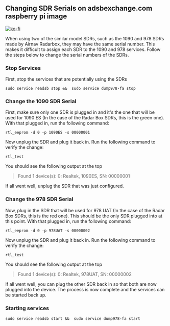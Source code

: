 ## Changing SDR Serials on adsbexchange.com raspberry pi image

[![ko-fi](https://ko-fi.com/img/githubbutton_sm.svg)](https://ko-fi.com/B0B1OZ22Z)

When using two of the similar model SDRs, such as the 1090 and 978 SDRs made by Airnav Radarbox, they may have the same serial number.
This makes it difficult to assign each SDR to the 1090 and 978 services. Follow the steps below to change the serial numbers of the SDRs.

### Stop Services
First, stop the services that are potentially using the SDRs

```
sudo service readsb stop &&  sudo service dump978-fa stop
```

### Change the 1090 SDR Serial
First, make sure only one SDR is plugged in and it's the one that will be used for 1090 ES (In the case of the Radar Box SDRs, this is the green one). With that plugged in, run the following command:
```
rtl_eeprom -d 0 -p 1090ES -s 00000001
```

Now unplug the SDR and plug it back in. Run the following command to verify the change:
```
rtl_test
```
You should see the following output at the top
> Found 1 device(s):
  0:  Realtek, 1090ES, SN: 00000001

If all went well, unplug the SDR that was just configured.


### Change the 978 SDR Serial
Now, plug in the SDR that will be used for 978 UAT (In the case of the Radar Box SDRs, this is the red one). This should be the only SDR plugged into at this point. With that plugged in, run the following command:
```
rtl_eeprom -d 0 -p 978UAT -s 00000002
```

Now unplug the SDR and plug it back in. Run the following command to verify the change:
```
rtl_test
```
You should see the following output at the top
> Found 1 device(s):
  0:  Realtek, 978UAT, SN: 00000002

If all went well, you can plug the other SDR back in so that both are now plugged into the device. The process is now complete and the services can be started back up.

### Starting services
```
sudo service readsb start &&  sudo service dump978-fa start
```
